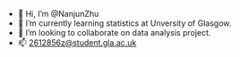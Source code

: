 - 👋 Hi, I’m @NanjunZhu
- 🌱 I’m currently learning statistics at Unversity of Glasgow.
- 💞️ I’m looking to collaborate on data analysis project. 
- 📫 2612856z@student.gla.ac.uk
<!---
NanjunZhu/NanjunZhu is a ✨ special ✨ repository because its `README.md` (this file) appears on your GitHub profile.
You can click the Preview link to take a look at your changes.
--->
